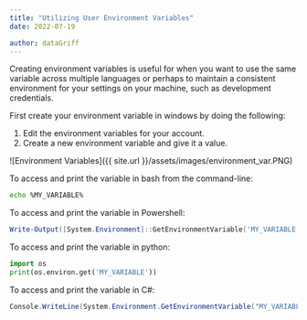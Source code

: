 ```yaml
---
title: "Utilizing User Environment Variables"
date: 2022-07-19

author: dataGriff
---
```


Creating environment variables is useful for when you want to use the same variable across multiple languages or perhaps to maintain a consistent environment for your settings on your machine, such as development credentials.

First create your environment variable in windows by doing the following:

1. Edit the environment variables for your account.
2. Create a new environment variable and give it a value.

![Environment Variables]({{ site.url }}/assets/images/environment_var.PNG)

To access and print the variable in bash from the command-line:

```bash
echo %MY_VARIABLE%
```

To access and print the variable in Powershell:

```powershell
Write-Output([System.Environment]::GetEnvironmentVariable('MY_VARIABLE'))
```

To access and print the variable in python:

```python
import os
print(os.environ.get('MY_VARIABLE'))
```

To access and print the variable in C#:

```c#
Console.WriteLine(System.Environment.GetEnvironmentVariable("MY_VARIABLE"));
```
